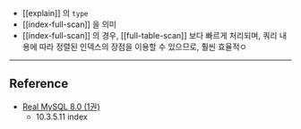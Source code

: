 - [[explain]] 의 `type`
- [[index-full-scan]] 을 의미
- [[index-full-scan]] 의 경우, [[full-table-scan]] 보다 빠르게 처리되며, 쿼리 내용에 따라 정렬된 인덱스의 장점을 이용할 수 있으므로, 훨씬 효율적ㅇ

---
## Reference
 -  [Real MySQL 8.0 (1권)](https://product.kyobobook.co.kr/detail/S000001766482)
	- 10.3.5.11 index